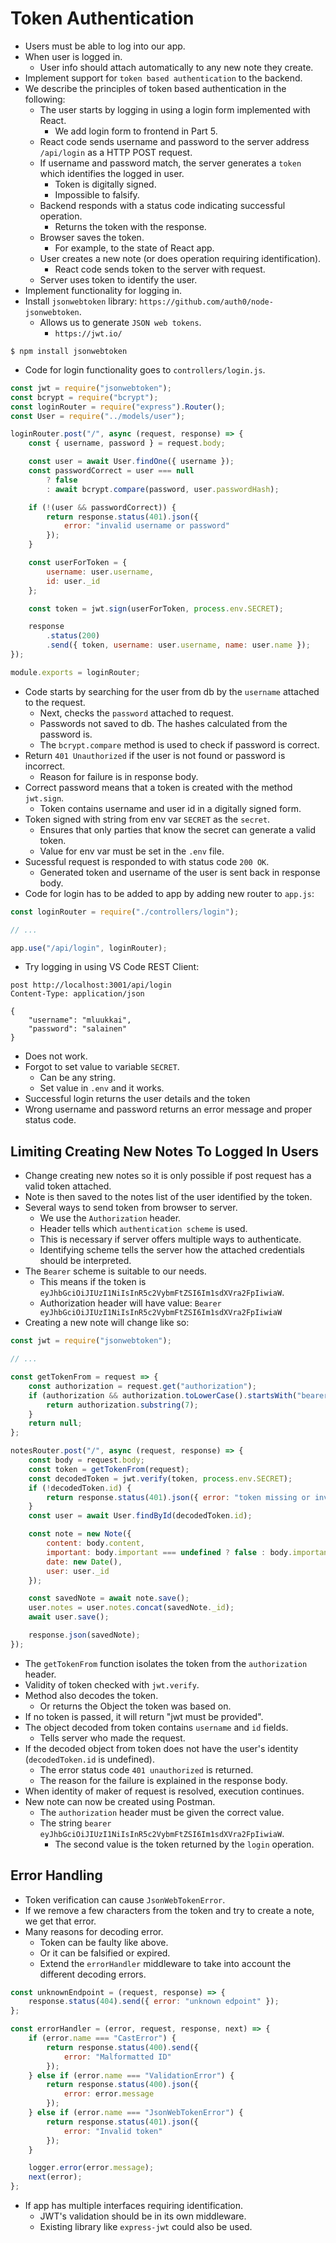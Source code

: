 # Token Authentication
- Users must be able to log into our app.
- When user is logged in.
    - User info should attach automatically to any new note they create.
- Implement support for `token based authentication` to the backend.
- We describe the principles of token based authentication in the following:
    - The user starts by logging in using a login form implemented with React.
        - We add login form to frontend in Part 5.
    - React code sends username and password to the server address `/api/login` as a HTTP POST request.
    - If username and password match, the server generates a `token` which identifies the logged in user.
        - Token is digitally signed.
        - Impossible to falsify.
    - Backend responds with a status code indicating successful operation.
        - Returns the token with the response.
    - Browser saves the token.
        - For example, to the state of React app.
    - User creates a new note (or does operation requiring identification).
        - React code sends token to the server with request.
    - Server uses token to identify the user.
- Implement functionality for logging in.
- Install `jsonwebtoken` library: `https://github.com/auth0/node-jsonwebtoken`.
    - Allows us to generate `JSON web tokens`.
        - `https://jwt.io/`
```
$ npm install jsonwebtoken
```
- Code for login functionality goes to `controllers/login.js`.
```js
const jwt = require("jsonwebtoken");
const bcrypt = require("bcrypt");
const loginRouter = require("express").Router();
const User = require("../models/user");

loginRouter.post("/", async (request, response) => {
    const { username, password } = request.body;

    const user = await User.findOne({ username });
    const passwordCorrect = user === null
        ? false
        : await bcrypt.compare(password, user.passwordHash);

    if (!(user && passwordCorrect)) {
        return response.status(401).json({
            error: "invalid username or password"
        });
    }

    const userForToken = {
        username: user.username,
        id: user._id
    };

    const token = jwt.sign(userForToken, process.env.SECRET);

    response
        .status(200)
        .send({ token, username: user.username, name: user.name });
});

module.exports = loginRouter;
```
- Code starts by searching for the user from db by the `username` attached to the request.
    - Next, checks the `password` attached to request.
    - Passwords not saved to db. The hashes calculated from the password is.
    - The `bcrypt.compare` method is used to check if password is correct.
- Return `401 Unauthorized` if the user is not found or password is incorrect.
    - Reason for failure is in response body.
- Correct password means that a token is created with the method `jwt.sign`.
    - Token contains username and user id in a digitally signed form.
- Token signed with string from env var `SECRET` as the `secret`.
    - Ensures that only parties that know the secret can generate a valid token.
    - Value for env var must be set in the `.env` file.
- Sucessful request is responded to with status code `200 OK`.
    - Generated token and username of the user is sent back in response body.
- Code for login has to be added to app by adding new router to `app.js`:
```js
const loginRouter = require("./controllers/login");

// ...

app.use("/api/login", loginRouter);
```
- Try logging in using VS Code REST Client:
```
post http://localhost:3001/api/login
Content-Type: application/json

{
    "username": "mluukkai",
    "password": "salainen"
}
```
- Does not work.
- Forgot to set value to variable `SECRET`.
    - Can be any string.
    - Set value in `.env` and it works.
- Successful login returns the user details and the token
- Wrong username and password returns an error message and proper status code.


## Limiting Creating New Notes To Logged In Users
- Change creating new notes so it is only possible if post request has a valid token attached.
- Note is then saved to the notes list of the user identified by the token.
- Several ways to send token from browser to server.
    - We use the `Authorization` header.
    - Header tells which `authentication scheme` is used.
    - This is necessary if server offers multiple ways to authenticate.
    - Identifying scheme tells the server how the attached credentials should be interpreted.
- The `Bearer` scheme is suitable to our needs.
    - This means if the token is `eyJhbGciOiJIUzI1NiIsInR5c2VybmFtZSI6Im1sdXVra2FpIiwiaW`.
    - Authorization header will have value: `Bearer eyJhbGciOiJIUzI1NiIsInR5c2VybmFtZSI6Im1sdXVra2FpIiwiaW`
- Creating a new note will change like so:
```js
const jwt = require("jsonwebtoken");

// ...

const getTokenFrom = request => {
    const authorization = request.get("authorization");
    if (authorization && authorization.toLowerCase().startsWith("bearer ")) {
        return authorization.substring(7);
    }
    return null;
};

notesRouter.post("/", async (request, response) => {
    const body = request.body;
    const token = getTokenFrom(request);
    const decodedToken = jwt.verify(token, process.env.SECRET);
    if (!decodedToken.id) {
        return response.status(401).json({ error: "token missing or invalid" });
    }
    const user = await User.findById(decodedToken.id);

    const note = new Note({
        content: body.content,
        important: body.important === undefined ? false : body.important,
        date: new Date(),
        user: user._id
    });

    const savedNote = await note.save();
    user.notes = user.notes.concat(savedNote._id);
    await user.save();

    response.json(savedNote);
});
```
- The `getTokenFrom` function isolates the token from the `authorization` header.
- Validity of token checked with `jwt.verify`.
- Method also decodes the token.
    - Or returns the Object the token was based on.
- If no token is passed, it will return "jwt must be provided".
- The object decoded from token contains `username` and `id` fields.
    - Tells server who made the request.
- If the decoded object from token does not have the user's identity (`decodedToken.id` is undefined).
    - The error status code `401 unauthorized` is returned.
    - The reason for the failure is explained in the response body.
- When identity of maker of request is resolved, execution continues.
- New note can now be created using Postman.
    - The `authorization` header must be given the correct value.
    - The string `bearer eyJhbGciOiJIUzI1NiIsInR5c2VybmFtZSI6Im1sdXVra2FpIiwiaW`.
        - The second value is the token returned by the `login` operation.


## Error Handling
- Token verification can cause `JsonWebTokenError`.
- If we remove a few characters from the token and try to create a note, we get that error.
- Many reasons for decoding error.
    - Token can be faulty like above.
    - Or it can be falsified or expired.
    - Extend the `errorHandler` middleware to take into account the different decoding errors.
```js
const unknownEndpoint = (request, response) => {
    response.status(404).send({ error: "unknown edpoint" });
};

const errorHandler = (error, request, response, next) => {
    if (error.name === "CastError") {
        return response.status(400).send({
            error: "Malformatted ID"
        });
    } else if (error.name === "ValidationError") {
        return response.status(400).json({
            error: error.message
        });
    } else if (error.name === "JsonWebTokenError") {
        return response.status(401).json({
            error: "Invalid token"
        });
    }

    logger.error(error.message);
    next(error);
};
```
- If app has multiple interfaces requiring identification.
    - JWT's validation should be in its own middleware.
    - Existing library like `express-jwt` could also be used.


